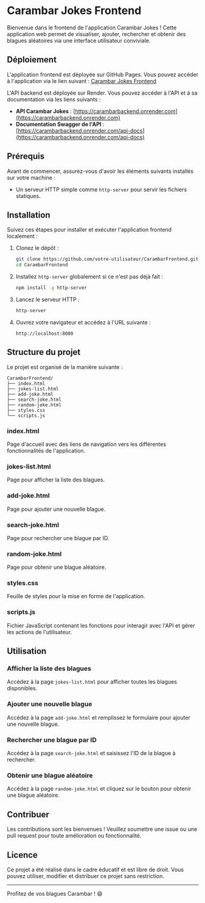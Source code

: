
# Carambar Jokes Frontend

Bienvenue dans le frontend de l'application Carambar Jokes ! Cette application web permet de visualiser, ajouter, rechercher et obtenir des blagues aléatoires via une interface utilisateur conviviale.

## Déploiement

L'application frontend est déployée sur GitHub Pages. Vous pouvez accéder à l'application via le lien suivant : [Carambar Jokes Frontend](https://tmnpierre.github.io/CarambarFrontend/)

L'API backend est déployée sur Render. Vous pouvez accéder à l'API et à sa documentation via les liens suivants :

- **API Carambar Jokes** : [https://carambarbackend.onrender.com](https://carambarbackend.onrender.com)
- **Documentation Swagger de l'API** : [https://carambarbackend.onrender.com/api-docs](https://carambarbackend.onrender.com/api-docs)

## Prérequis

Avant de commencer, assurez-vous d'avoir les éléments suivants installés sur votre machine :

- Un serveur HTTP simple comme `http-server` pour servir les fichiers statiques.

## Installation

Suivez ces étapes pour installer et exécuter l'application frontend localement :

1. Clonez le dépôt :
    ```sh
    git clone https://github.com/votre-utilisateur/CarambarFrontend.git
    cd CarambarFrontend
    ```

2. Installez `http-server` globalement si ce n'est pas déjà fait :
    ```sh
    npm install -g http-server
    ```

3. Lancez le serveur HTTP :
    ```sh
    http-server
    ```

4. Ouvrez votre navigateur et accédez à l'URL suivante :
    ```
    http://localhost:8080
    ```

## Structure du projet

Le projet est organisé de la manière suivante :

```
CarambarFrontend/
├── index.html
├── jokes-list.html
├── add-joke.html
├── search-joke.html
├── random-joke.html
├── styles.css
└── scripts.js
```

### index.html

Page d'accueil avec des liens de navigation vers les différentes fonctionnalités de l'application.

### jokes-list.html

Page pour afficher la liste des blagues.

### add-joke.html

Page pour ajouter une nouvelle blague.

### search-joke.html

Page pour rechercher une blague par ID.

### random-joke.html

Page pour obtenir une blague aléatoire.

### styles.css

Feuille de styles pour la mise en forme de l'application.

### scripts.js

Fichier JavaScript contenant les fonctions pour interagir avec l'API et gérer les actions de l'utilisateur.

## Utilisation

### Afficher la liste des blagues

Accédez à la page `jokes-list.html` pour afficher toutes les blagues disponibles.

### Ajouter une nouvelle blague

Accédez à la page `add-joke.html` et remplissez le formulaire pour ajouter une nouvelle blague.

### Rechercher une blague par ID

Accédez à la page `search-joke.html` et saisissez l'ID de la blague à rechercher.

### Obtenir une blague aléatoire

Accédez à la page `random-joke.html` et cliquez sur le bouton pour obtenir une blague aléatoire.

## Contribuer

Les contributions sont les bienvenues ! Veuillez soumettre une issue ou une pull request pour toute amélioration ou fonctionnalité.

## Licence

Ce projet a été réalisé dans le cadre éducatif et est libre de droit. Vous pouvez utiliser, modifier et distribuer ce projet sans restriction.

---

Profitez de vos blagues Carambar ! 😄
